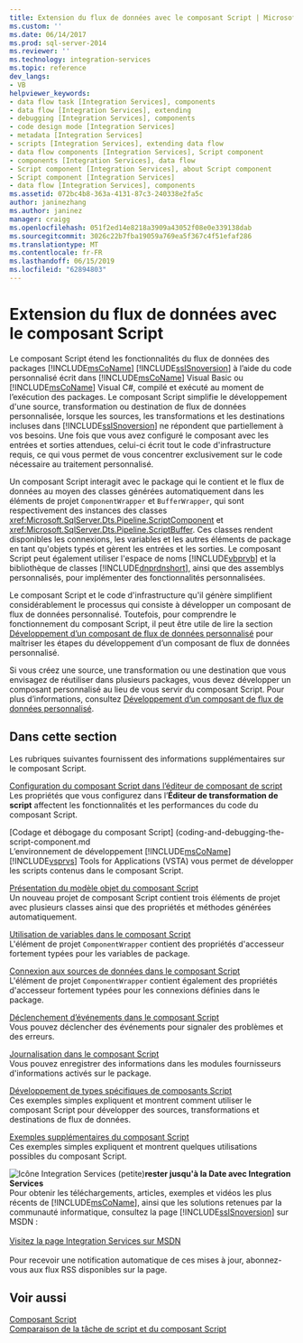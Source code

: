 ```yaml
---
title: Extension du flux de données avec le composant Script | Microsoft Docs
ms.custom: ''
ms.date: 06/14/2017
ms.prod: sql-server-2014
ms.reviewer: ''
ms.technology: integration-services
ms.topic: reference
dev_langs:
- VB
helpviewer_keywords:
- data flow task [Integration Services], components
- data flow [Integration Services], extending
- debugging [Integration Services], components
- code design mode [Integration Services]
- metadata [Integration Services]
- scripts [Integration Services], extending data flow
- data flow components [Integration Services], Script component
- components [Integration Services], data flow
- Script component [Integration Services], about Script component
- Script component [Integration Services]
- data flow [Integration Services], components
ms.assetid: 072bc4b8-363a-4131-87c3-240338e2fa5c
author: janinezhang
ms.author: janinez
manager: craigg
ms.openlocfilehash: 051f2ed14e8218a3909a43052f08e0e339138dab
ms.sourcegitcommit: 3026c22b7fba19059a769ea5f367c4f51efaf286
ms.translationtype: MT
ms.contentlocale: fr-FR
ms.lasthandoff: 06/15/2019
ms.locfileid: "62894803"
---
```

# <a name="extending-the-data-flow-with-the-script-component"></a>Extension du flux de données avec le composant Script
  Le composant Script étend les fonctionnalités du flux de données des packages [!INCLUDE[msCoName](../../../includes/msconame-md.md)] [!INCLUDE[ssISnoversion](../../../includes/ssisnoversion-md.md)] à l’aide du code personnalisé écrit dans [!INCLUDE[msCoName](../../../includes/msconame-md.md)] Visual Basic ou [!INCLUDE[msCoName](../../../includes/msconame-md.md)] Visual C#, compilé et exécuté au moment de l’exécution des packages. Le composant Script simplifie le développement d'une source, transformation ou destination de flux de données personnalisée, lorsque les sources, les transformations et les destinations incluses dans [!INCLUDE[ssISnoversion](../../../includes/ssisnoversion-md.md)] ne répondent que partiellement à vos besoins. Une fois que vous avez configuré le composant avec les entrées et sorties attendues, celui-ci écrit tout le code d'infrastructure requis, ce qui vous permet de vous concentrer exclusivement sur le code nécessaire au traitement personnalisé.  
  
 Un composant Script interagit avec le package qui le contient et le flux de données au moyen des classes générées automatiquement dans les éléments de projet `ComponentWrapper` et `BufferWrapper`, qui sont respectivement des instances des classes <xref:Microsoft.SqlServer.Dts.Pipeline.ScriptComponent> et <xref:Microsoft.SqlServer.Dts.Pipeline.ScriptBuffer>. Ces classes rendent disponibles les connexions, les variables et les autres éléments de package en tant qu'objets typés et gèrent les entrées et les sorties. Le composant Script peut également utiliser l'espace de noms [!INCLUDE[vbprvb](../../../includes/vbprvb-md.md)] et la bibliothèque de classes [!INCLUDE[dnprdnshort](../../../includes/dnprdnshort-md.md)], ainsi que des assemblys personnalisés, pour implémenter des fonctionnalités personnalisées.  
  
 Le composant Script et le code d'infrastructure qu'il génère simplifient considérablement le processus qui consiste à développer un composant de flux de données personnalisé. Toutefois, pour comprendre le fonctionnement du composant Script, il peut être utile de lire la section [Développement d’un composant de flux de données personnalisé](../../extending-packages-custom-objects/data-flow/developing-a-custom-data-flow-component.md) pour maîtriser les étapes du développement d’un composant de flux de données personnalisé.  
  
 Si vous créez une source, une transformation ou une destination que vous envisagez de réutiliser dans plusieurs packages, vous devez développer un composant personnalisé au lieu de vous servir du composant Script. Pour plus d’informations, consultez [Développement d’un composant de flux de données personnalisé](../../extending-packages-custom-objects/data-flow/developing-a-custom-data-flow-component.md).  
  
## <a name="in-this-section"></a>Dans cette section  
 Les rubriques suivantes fournissent des informations supplémentaires sur le composant Script.  
  
 [Configuration du composant Script dans l’éditeur de composant de script](configuring-the-script-component-in-the-script-component-editor.md)  
 Les propriétés que vous configurez dans l’**Éditeur de transformation de script** affectent les fonctionnalités et les performances du code du composant Script.  
  
 [Codage et débogage du composant Script] (coding-and-debugging-the-script-component.md  
 L’environnement de développement [!INCLUDE[msCoName](../../../includes/msconame-md.md)] [!INCLUDE[vsprvs](../../../includes/vsprvs-md.md)] Tools for Applications (VSTA) vous permet de développer les scripts contenus dans le composant Script.  
  
 [Présentation du modèle objet du composant Script](understanding-the-script-component-object-model.md)  
 Un nouveau projet de composant Script contient trois éléments de projet avec plusieurs classes ainsi que des propriétés et méthodes générées automatiquement.  
  
 [Utilisation de variables dans le composant Script](using-variables-in-the-script-component.md)  
 L'élément de projet `ComponentWrapper` contient des propriétés d'accesseur fortement typées pour les variables de package.  
  
 [Connexion aux sources de données dans le composant Script](connecting-to-data-sources-in-the-script-component.md)  
 L'élément de projet `ComponentWrapper` contient également des propriétés d'accesseur fortement typées pour les connexions définies dans le package.  
  
 [Déclenchement d’événements dans le composant Script](raising-events-in-the-script-component.md)  
 Vous pouvez déclencher des événements pour signaler des problèmes et des erreurs.  
  
 [Journalisation dans le composant Script](logging-in-the-script-component.md)  
 Vous pouvez enregistrer des informations dans les modules fournisseurs d'informations activés sur le package.  
  
 [Développement de types spécifiques de composants Script](../../extending-packages-scripting-data-flow-script-component-types/developing-specific-types-of-script-components.md)  
 Ces exemples simples expliquent et montrent comment utiliser le composant Script pour développer des sources, transformations et destinations de flux de données.  
  
 [Exemples supplémentaires du composant Script](../../extending-packages-scripting-data-flow-script-component-examples/additional-script-component-examples.md)  
 Ces exemples simples expliquent et montrent quelques utilisations possibles du composant Script.  
  
![Icône Integration Services (petite)](../../media/dts-16.gif "icône Integration Services (petite)")**rester jusqu'à la Date avec Integration Services**<br /> Pour obtenir les téléchargements, articles, exemples et vidéos les plus récents de [!INCLUDE[msCoName](../../../includes/msconame-md.md)], ainsi que les solutions retenues par la communauté informatique, consultez la page [!INCLUDE[ssISnoversion](../../../includes/ssisnoversion-md.md)] sur MSDN :<br /><br /> [Visitez la page Integration Services sur MSDN](https://go.microsoft.com/fwlink/?LinkId=136655)<br /><br /> Pour recevoir une notification automatique de ces mises à jour, abonnez-vous aux flux RSS disponibles sur la page.  
  
## <a name="see-also"></a>Voir aussi  
 [Composant Script](../../data-flow/transformations/script-component.md)   
 [Comparaison de la tâche de script et du composant Script](../comparing-the-script-task-and-the-script-component.md)  
  
  
